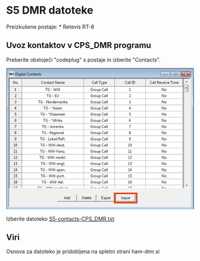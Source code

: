 # S5 DMR datoteke

Preizkušene postaje:
    * Retevis RT-8



## Uvoz kontaktov v CPS_DMR programu

Preberite obstoječi "codeplug" s postaje in izberite "Contacts".

![Import](Images/import.png)

Izberite datoteko [S5-contacts-CPS_DMR.txt](CPS_DMR/S5-contacts-CPS_DMR.txt)



## Viri

Osnova za datoteko je pridobljena na spletni strani ham-dmr.si
